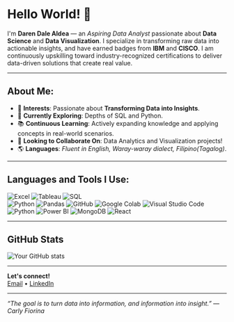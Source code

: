 # Hello World! 👋

I'm **Daren Dale Aldea** — an *Aspiring Data Analyst* passionate about **Data Science** and **Data Visualization**. I specialize in transforming raw data into actionable insights, and have earned badges from **IBM** and **CISCO**. I am continuously upskilling toward industry-recognized certifications to deliver data-driven solutions that create real value.

---

## About Me:
- 🌟 **Interests**: Passionate about **Transforming Data into Insights**.
- 🔬 **Currently Exploring**: Depths of SQL and Python.
- 📚 **Continuous Learning**: Actively expanding knowledge and applying concepts in real-world scenarios.
- 🤝 **Looking to Collaborate On**: Data Analytics and Visualization projects!
- 🌎 **Languages**: *Fluent in English, Waray-waray dialect, Filipino(Tagalog)*.

---

##  Languages and Tools I Use:

![Excel](https://img.shields.io/badge/Excel-217346?style=for-the-badge&logo=microsoft-excel&logoColor=white)
![Tableau](https://img.shields.io/badge/Tableau-E97627?style=for-the-badge&logo=tableau&logoColor=white)
![SQL](https://img.shields.io/badge/SQL-4479A1?style=for-the-badge&logo=postgresql&logoColor=white)  
![Python](https://img.shields.io/badge/Python-3776AB?style=for-the-badge&logo=python&logoColor=white)
![Pandas](https://img.shields.io/badge/Pandas-150458?style=for-the-badge&logo=pandas&logoColor=white)
![GitHub](https://img.shields.io/badge/GitHub-181717?style=for-the-badge&logo=github&logoColor=white)
![Google Colab](https://img.shields.io/badge/GoogleColab-F9AB00?style=for-the-badge&logo=googlecolab&logoColor=white)
![Visual Studio Code](https://img.shields.io/badge/VS%20Code-007ACC?style=for-the-badge&logo=visualstudiocode&logoColor=white)
![Python](https://img.shields.io/badge/Python-3776AB?style=for-the-badge&logo=python&logoColor=white)
![Power BI](https://img.shields.io/badge/PowerBI-F2C811?style=for-the-badge&logo=powerbi&logoColor=black)
![MongoDB](https://img.shields.io/badge/MongoDB-47A248?style=for-the-badge&logo=mongodb&logoColor=white)
![React](https://img.shields.io/badge/React-20232A?style=for-the-badge&logo=react&logoColor=61DAFB)



---

##  GitHub Stats
![Your GitHub stats](https://github-readme-stats.vercel.app/api?username=legendaren-arc&show_icons=true&theme=tokyonight)

---

 **Let's connect!**  
[Email](mailto:aldeadarendale@gmail.com) • [LinkedIn](https://linkedin.com/in/daren-dale-aldea)

---

*“The goal is to turn data into information, and information into insight.” — Carly Fiorina*
